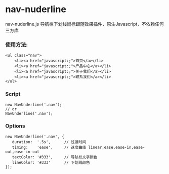 # nav-nuderline
nav-nuderline.js 导航栏下划线鼠标跟随效果插件，原生Javascript，不依赖任何三方库

### 使用方法:
```
<ul class="nav">
    <li><a href="javascript:;">首页</a></li>
    <li><a href="javascript:;">产品中心</a></li>
    <li><a href="javascript:;">关于我们</a></li>
    <li><a href="javascript:;">联系我们</a></li>
</ul>
```
### Script
```
new NavUnderline('.nav');
// or
NavUnderline('.nav');
```
### Options
```
new NavUnderline('.nav', {
   duration:  '.5s',      // 过渡时间
   timing:    'ease',     // 速度曲线 linear,ease,ease-in,ease-out,ease-in-out
   textColor: '#333',     // 导航栏文字颜色
   lineColor: '#333'      // 下划线颜色
});
```
